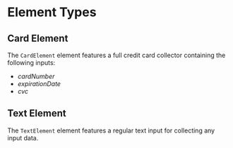 # Element Types

## Card Element

The `CardElement` element features a full credit card collector containing the following inputs:

- *cardNumber*
- *expirationDate*
- *cvc*

## Text Element

The `TextElement` element features a regular text input for collecting any input data.
